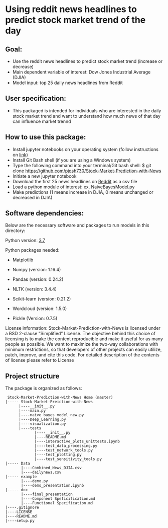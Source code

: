 # Using reddit news headlines to predict stock market trend of the day 

## Goal: 
 - Use the reddit news headlines to predict stock market trend (increase or decrease) 
 - Main dependent variable of interest: Dow Jones Industrial Average (DJIA) 
 - Model input: top 25 daily news headlines from Reddit 
 
## User specification:
- This packaged is intended for individuals who are interested in the daily stock market trend and want to understand how much news of that day can influence market trennd 

## How to use this package: 
- Install jupyter notebooks on your operating system (follow instructions on [link](https://jupyter.org/install))
- Install Git Bash shell (if you are using a Windows system) 
- Type the following command into your terminal/Git bash shell: 
   $ git clone https://github.com/pjosh730/Stock-Market-Prediction-with-News
 - Initiate a new jupyter notebook
 - Download the first 25 news headlines on [Reddit](https://www.reddit.com/r/news/) as a csv file
 - Load a python module of interest: ex. NaiveBayesModel.py 
 - Make predictions (1 means increase in DJIA, 0 means unchanged or decreased in DJIA) 
 
 ## Software dependencies: 
 Below are the necessary software and packages to run models in this directory:
 
 Python version: [3.7](https://www.python.org)
 
 Python packages needed:
 
 - Matplotlib 
 
 - Numpy (version: 1.16.4)
 
 - Pandas (version: 0.24.2)
 
 - NLTK (version: 3.4.4)
 
 - Scikit-learn (version: 0.21.2)
 
 - Wordcloud (version: 1.5.0)
 
 - Pickle (Version: 0.7.5)
 
License information:
Stock-Market-Prediction-with-News is licensed under a BSD 2-clause “Simplified” License. The objective behind this choice of licensing is to make the content reproducible and make it useful for as many people as possible. We want to maximize the two-way collaborations with minimum restrictions, so that developers of other projects can easily utilize, patch, improve, and cite this code. For detailed description of the contents of license please refer to License
 
 ## Project structure 
 The package is organized as follows:
```
 Stock-Market-Prediction-with-News Home (master)
|----- Stock-Market-Preiction-with-News
      |----__init__.py
      |----main.py
      |----naive_bayes_model_new.py
      |----Deep_Learning.py
      |----visualization.py
      |----tests
             |----__init__.py
             |----README.md
             |----interactive_plots_unittests.ipynb
             |----test_data_processing.py
             |----test_network_tools.py
             |----test_plotting.py
             |----test_sensitivity_tools.py
|----- Data
       |----Combined_News_DJIA.csv
       |----dailynews.csv
|----- example
       |----demo.py
       |----demo_presentation.ipynb
|----- doc
       |----final_presentation
       |----Component Speficification.md
       |----Functional Specification.md
|----.gitignore
|----LICENSE
|----README.md
|----setup.py      
```
